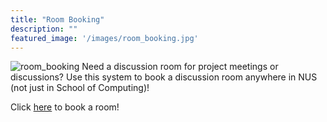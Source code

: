 ```yaml
---
title: "Room Booking"
description: ""
featured_image: '/images/room_booking.jpg'
---
```

![room_booking](/images/room_booking.jpg)
Need a discussion room for project meetings or discussions?
Use this system to book a discussion room anywhere in NUS (not just in School of Computing)!

Click [here](https://aces.nus.edu.sg/fbs/jsp/index.jsp) to book a room!